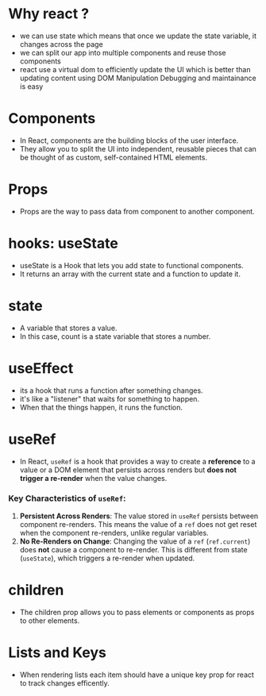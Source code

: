 # Why react ?
- we can use state which means that once we update the state variable, it changes across the page
- we can split our app into multiple components and reuse those components
- react use a virtual dom to efficiently update the UI which is better than updating content using DOM Manipulation
Debugging and maintainance is easy

# Components
- In React, components are the building blocks of the user interface. 
- They allow you to split the UI into independent, reusable pieces that can be thought of as custom, self-contained HTML elements.

# Props
- Props are the way to pass data from component to another component.

# hooks: useState
- useState is a Hook that lets you add state to functional components.
- It returns an array with the current state and a function to update it.

# state 
- A variable that stores a value. 
- In this case, count is a state variable that stores a number.  

# useEffect
- its a hook that runs a function after something changes.
- it's like a "listener" that waits for something to happen.
- When that the things happen, it runs the function.

# useRef
- In React, `useRef` is a hook that provides a way to create a **reference** to a value or a DOM element that persists across renders but **does not trigger a re-render** when the value changes.

### Key Characteristics of `useRef`:

1. **Persistent Across Renders**: The value stored in `useRef` persists between component re-renders. This means the value of a `ref` does not get reset when the component re-renders, unlike regular variables.
2. **No Re-Renders on Change**: Changing the value of a `ref` (`ref.current`) does **not** cause a component to re-render. This is different from state (`useState`), which triggers a re-render when updated.

# children
- The children prop allows you to pass elements or components as props to other elements.

# Lists and Keys
 - When rendering lists each item should have a unique key prop for react to track changes efficently.
